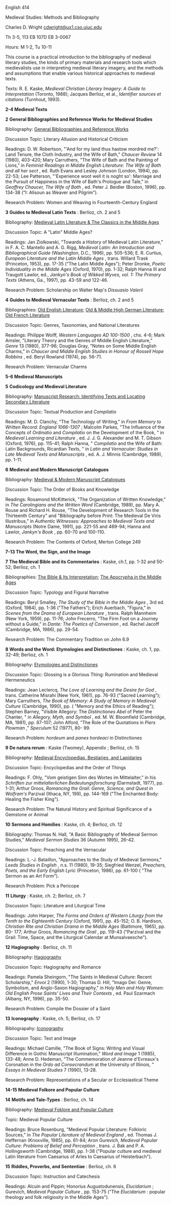 English 414

Medieval Studies: Methods and Bibliography

Charles D. Wright <cdwright@ux1.cso.uiuc.edu>

Th 3-5, 113 EB 107D EB 3-0067

Hours: M 1-2, Tu 10-11



This course is a practical introduction to the bibliography of medieval
literary studies, the kinds of primary materials and research tools which
medievalists use in interpreting medieval literary imagery, and the methods
and assumptions that enable various historical approaches to medieval texts.

Texts: R. E. Kaske, _Medieval Christian Literary Imagery: A Guide to
Interpretation_ (Toronto, 1988); Jacques Berlioz, et al., _Identifier sources
et citations_ (Turnhout, 1993).

**2-4 Medieval Texts**

**2** **General Bibliographies and Reference Works for Medieval Studies**

Bibliography: [General Bibliographies and Reference Works](medbib.htm)

Discussion Topic: Literary Allusion and Historical Criticism

Readings: D. W. Robertson, "'And for my land thus hastow mordred me?': Land
Tenure, the Cloth Industry, and the Wife of Bath," _Chaucer Review_ 14 (1980),
403-420; Mary Carruthers, "The Wife of Bath and the Painting of Lions," in
_Feminist Readings in Middle English Literature: The Wife of Bath and all her
sect_ , ed. Ruth Evans and Lesley Johnson (London, 1994), pp. 22-53; Lee
Patterson, "'Experience woot well it is noght so': Marriage and the Pursuit of
Happiness in the Wife of Bath's Prologue and Tale," in _Geoffrey Chaucer, The
Wife of Bath_ , ed. Peter J. Beidler (Boston, 1996), pp. 134-38 ("I: Alisoun
as Weaver and Pilgrim").

Research Problem: Women and Weaving in Fourteenth-Century England

**3** **Guides to Medieval Latin Texts** : Berlioz, ch. 2 and 5

Bibliography: [Medieval Latin Literature & The Classics in the Middle
Ages](medlat.htm)

Discussion Topic: A "Latin" Middle Ages?

Readings: Jan Ziolkowski, "Towards a History of Medieval Latin Literature," in
F. A. C. Mantello and A. G. Rigg, _Medieval Latin: An Introduction and
Bibliographical Guide_ (Washington, D.C., 1996), pp. 505-536; E. R. Curtius,
_European Literature and the Latin Middle Ages_ , trans. Willard Trask
(Princeton, 1953), pp. 17-35 ("The Latin Middle Ages"); Peter Dronke, _Poetic
Individuality in the Middle Ages_ (Oxford, 1970), pp. 1-32; Ralph Hanna III
and Traugott Lawlor, ed., _Jankyn's Book of Wikked Wyves, vol. 1: The Primary
Texts_ (Athens, Ga., 1997), pp. 43-59 and 122-46.

Research Problem: Scholarship on Walter Map's _Dissuasio Valerii_

**4** **Guides to Medieval Vernacular Texts** : Berlioz, ch. 2 and 5

Bibliographies: [Old English Literature](oldenglish.htm); [Old & Middle High
German Literature](oldandmidd.htm); [Old French Literature](oldfr.htm)

Discussion Topic: Genres, Taxonomies, and National Literatures

Readings: Philippe Wolff, _Western Languages AD 100-1500_ , chs. 4-6; Mark
Amsler, "Literary Theory and the Genres of Middle English Literature," _Genre_
13 (1980), 377-96; Douglas Gray,  "Notes on Some Middle English Charms," in
_Chaucer and Middle English Studies in Honour of Rossell Hope Robbins_ , ed.
Beryl Rowland (1974), pp. 56-71.

Research Problem: Vernacular Charms

**5-6 Medieval Manuscripts**

**5** **Codicology and Medieval Literature**

Bibliography: [Manuscript Research: Identifying Texts and Locating Secondary
Literature](mssbib.htm)

Discussion Topic: Textual Production and _Compilatio_

Readings: M. D. Clanchy, "The Technology of Writing," in _From Memory to
Written Record: England 1066-1307_ ; Malcolm Parkes, "The Influence of the
Concepts of _Ordinatio_ and _Compilatio_ on the Development of the Book, " in
_Medieval Learning and Literature_ , ed. J. J. G. Alexander and M. T. Gibson
(Oxford, 1976), pp. 115-41; Ralph Hanna, " _Compilatio_ and the Wife of Bath:
Latin Backgrounds, Ricardian Texts, " in _Latin and Vernacular: Studies in
Late Medieval Texts and Manuscripts_ , ed. A. J. Minnis (Cambridge, 1989), pp.
1-11.

**6** **Medieval and Modern Manuscript Catalogues**

Bibliography: [Medieval & Modern Manuscript Catalogues](msscat.htm)

Discussion Topic: The Order of Books and Knowledge

Readings: Rosamond McKitterick, "The Organization of Written Knowledge," in
_The Carolingians and the Written Word_ (Cambridge, 1989), pp. Mary A. Rouse
and Richard H. Rouse,  "The Development of Research Tools in the Thirteenth
Century" and "Bibliography before Print: The Medieval De Viris Illustribus,"
in _Authentic Witnesses: Approaches to Medieval Texts and Manuscripts_ (Notre
Dame, 1991), pp. 221-55 and 469-94; Hanna and Lawlor, _Jankyn's Book_ , pp.
60-70 and 100-110.

Research Problem: The Contents of Oxford, Merton College 249

**7-13 The Word, the Sign, and the Image**

**7** **The Medieval Bible and its Commentaries** : Kaske, ch.1, pp. 1-32 and
50-52; Berlioz, ch. 1

Bibliographies: [The Bible & Its Interpretation](bible.htm); [The Apocrypha in
the Middle Ages](apocrypha.htm)

Discussion Topic: Typology and Figural Narrative

Readings: Beryl Smalley, _The Study of the Bible in the Middle Ages_ , 3rd ed.
(Oxford, 1984), pp. 1-36 ("The Fathers"); Erich Auerbach, "Figura," in _Scenes
from the Drama of European Literature_ , trans. Ralph Mannheim (New York,
1959), pp. 11-76; John Frecerro, "The Firm Foot on a Journey without a Guide,"
in _Dante: The Poetics of Conversion_ , ed. Rachel Jacoff (Cambridge, MA,
1986), pp. 29-54.

Research Problem: The Commentary Tradition on John 6.9

**8** **Words and the Word: Etymologies and Distinctiones** : Kaske, ch. 1,
pp. 32-49; Berlioz, ch. 1

Bibliography: [Etymologies and Distinctiones](etym.htm)

Discussion Topic: Glossing is a Glorious Thing: Rumination and Medieval
Hermeneutics

Readings: Jean Leclercq, _The Love of Learning and the Desire for God_ ,
trans. Catherine Misrahi (New York, 1961), pp. 76-93 ("Sacred Learning"); Mary
Carruthers, _The Book of Memory: A Study of Memory in Medieval Culture_
(Cambridge, 1990), pp. ( "Memory and the Ethics of Reading"); Stephen Barney,
"Visible Allegory: The _Distinctiones Abel_ of Peter the Chanter, " in
_Allegory, Myth, and Symbol_ , ed. M. W. Bloomfield (Cambridge, MA, 1981), pp.
87-107; John Alford, "The Role of the Quotations in _Piers Plowman_ ,"
_Speculum_ 52 (1977), 80- 99.

Research Problem: _hordeum_ and _panes hordeaci_ in Distinctiones

**9** **De natura rerum** : Kaske (Twomey), Appendix ; Berlioz, ch. 15

Bibliography: [Medieval Encyclopedias, Bestiaries, and
Lapidaries](encyclop.htm)

Discussion Topic: Encyclopedias and the Order of Things

Readings: F. Ohly, "Vom geistigen Sinn des Wortes im Mittelalter," in his
_Schriften zur mittelalterlichen Bedeutungsforschung_ (Darmstadt, 1977), pp.
1-31; Arthur Groos, _Romancing the Grail: Genre, Science, and Quest in
Wolfram's_ Parzival (Ithaca, NY, 199), pp. 144-169 ("The Enchanted Body:
Healing the Fisher King").

Research Problem: The Natural History and Spiritual Significance of a Gemstone
or Animal

**10** **Sermons and Homilies** : Kaske, ch. 4; Berlioz, ch. 12

Bibliography: Thomas N. Hall, "A Basic Bibliography of Medieval Sermon
Studies," _Medieval Sermon Studies_ 36 (Autumn 1995), 26-42.

Discussion Topic: Preaching and the Vernacular

Readings: L.-J. Bataillon, "Approaches to the Study of Medieval Sermons,"
_Leeds Studies in English_ , n.s. 11 (1980), 19-35; Siegfried Wenzel,
_Preachers, Poets, and the Early English Lyric_ (Princeton, 1986), pp. 61-100
( "The Sermon as an Art Form").

Research Problem: Pick a Pericope

**11** **Liturgy** : Kaske, ch. 2; Berlioz, ch. 7

Discussion Topic: Literature and Liturgical Time

Readings: John Harper, _The Forms and Orders of Western Liturgy from the Tenth
to the Eighteenth Century_ (Oxford, 1991), pp. 45-152; O. B. Hardison,
_Christian Rite and Christian Drama in the Middle Ages_ (Baltimore, 1965), pp.
80- 177; Arthur Groos, _Romancing the Grail_ , pp. 119-43 ("Parzival and the
Grail: Time, Space, and the Liturgical Calendar at Munsalvaesche").

**12** **Hagiography** : Berlioz, ch. 11

Bibliography: [Hagiography](hagiog.htm)

Discussion Topic: Hagiography and Romance

Readings: Pamela Sheingorn, "The Saints in Medieval Culture: Recent
Scholarship," _Envoi_ 2 (1990), 1-30; Thomas D. Hill,  "Imago Dei: Genre,
Symbolism, and Anglo-Saxon Hagiography," in _Holy Men and Holy Women: Old
English Prose Saints' Lives and Their Contexts_ , ed. Paul Szarmach (Albany,
NY, 1996), pp. 35-50.

Research Problem: Compile the Dossier of a Saint

**13** **Iconography** : Kaske, ch. 5; Berlioz, ch. 17

Bibliograpahy: [Iconography](Iconbib.htm)

Discussion Topic: Text and Image

Readings: Michael Camille, "The Book of Signs: Writing and Visual Difference
in Gothic Manuscript Illumination," _Word and Image_ 1 (1985), 133-48; Anne D.
Hedeman,  "The Commemoration of Jeanne d'Evreaux's Coronation in the _Ordo ad
Consecrandum_ at the University of Illinois, " _Essays in Medieval Studies_ 7
(1990), 13-28.

Research Problem: Representations of a Secular or Ecclesiastical Theme

**14-15 Medieval Folkore and Popular Culture**

**14** **Motifs and Tale-Types** : Berlioz, ch. 14

Bibliography: [Medieval Foklore and Popular Culture](Folklore.htm)

Topic: Medieval Popular Culture

Readings: Bruce Rosenburg, "Medieval Popular Literature: Folkloric Sources,"
in _The Popular Literature of Medieval England_ , ed. Thomas J. Heffernan
(Knoxville, 1985), pp. 61-84; Aron Gurevich, _Medieval Popular Culture:
Problems of Belief and Perception_ , trans. J. Bak and P. A. Hollingsworth
(Cambridge, 1988), pp. 1-38 ("Popular culture and medieval Latin literature
from Caesarius of Arles to Caesarius of Heisterbach").

**15** **Riddles, Proverbs, and Sententiae** : Berlioz, ch. 6

Discussion Topic: Instruction and Catechesis

Readings: Alcuin and Pippin; Honorius Augustodunensis, _Elucidarium_ ;
Gurevich, _Medieval Popular Culture_ , pp. 153-75 ("The _Elucidarium_ :
popular theology and folk religiosity in the Middle Ages").

